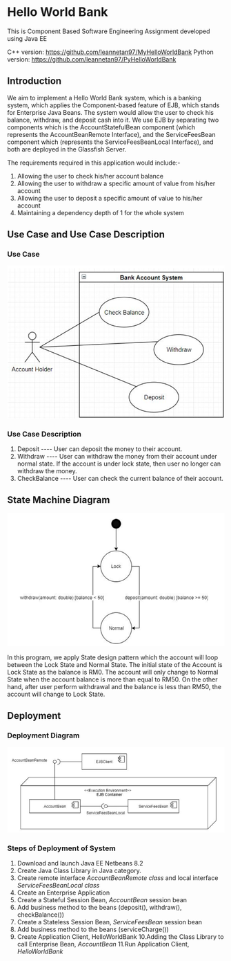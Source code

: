 # Hello World Bank
This is Component Based Software Engineering Assignment developed using Java EE

C++ version: https://github.com/leannetan97/MyHelloWorldBank
Python version: https://github.com/leannetan97/PyHelloWorldBank

## Introduction
We aim to implement a Hello World Bank system, which is a banking system, which applies the Component-based feature of EJB, which stands for Enterprise Java Beans. The system would allow the user to check his balance, withdraw, and deposit cash into it. We use EJB by separating two components which is the AccountStatefulBean component (which represents the AccountBeanRemote Interface), and the ServiceFeesBean component which (represents the ServiceFeesBeanLocal Interface), and both are deployed in the Glassfish Server.  
 
The requirements required in this application would include:- 
1. Allowing the user to check his/her account balance 
2. Allowing the user to withdraw a specific amount of value from his/her account 
3. Allowing the user to deposit a specific amount of value to his/her account 
4. Maintaining a dependency depth of 1 for the whole system 


## Use Case and Use Case Description
### Use Case
![](/markdownImage/helloWorldBank_usecase.png)

### Use Case Description
1. Deposit ---- User can deposit the money to their account. 
2. Withdraw ---- User can withdraw the money from their account under normal state. If the account is under lock state, then user no longer can withdraw the money.
3. CheckBalance ---- User can check the current balance of their account. 


## State Machine Diagram
![](/markdownImage/helloWorldBank_stateDiagram.png)

<p> In this program, we apply State design pattern which the account will loop between the Lock State and Normal State. The initial state of the Account is Lock State as the balance is RM0. The account will only change to Normal State when the account balance is more than equal to RM50. On the other hand, after user perform withdrawal and the balance is less than RM50, the account will change to Lock State. </p>


## Deployment
### Deployment Diagram
![](/markdownImage/helloWorldBank_deployment.png)

### Steps of Deployment of System 
1. Download and launch Java EE Netbeans 8.2 
2. Create Java Class Library in Java category.  
3. Create remote interface <i>AccountBeanRemote class</i> and local interface <i>ServiceFeesBeanLocal class</i>
4. Create an Enterprise Application 
5. Create a Stateful Session Bean, <i>AccountBean</i> session bean 
6. Add business method to the beans (deposit(), withdraw(), checkBalance()) 
7. Create a Stateless Session Bean, <i>ServiceFeesBean</i> session bean 
8. Add business method to the beans (serviceCharge()) 
9. Create Application Client, HelloWorldBank 
10.Adding the Class Library to call Enterprise Bean, <i>AccountBean</i>
11.Run Application Client, <i>HelloWorldBank</i>
